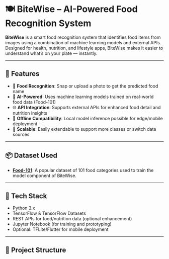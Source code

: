 # 🍽️ BiteWise – AI-Powered Food Recognition System

**BiteWise** is a smart food recognition system that identifies food items from images using a combination of machine learning models and external APIs. Designed for health, nutrition, and lifestyle apps, BiteWise makes it easier to understand what’s on your plate — instantly.

---

## 🚀 Features

- 📸 **Food Recognition**: Snap or upload a photo to get the predicted food name
- 🧠 **AI-Powered**: Uses machine learning models trained on real-world food data (Food-101)
- 🌐 **API Integration**: Supports external APIs for enhanced food detail and nutrition insights
- 💾 **Offline Compatibility**: Local model inference possible for edge/mobile deployment
- 🔄 **Scalable**: Easily extendable to support more classes or switch data sources

---

## 📦 Dataset Used

- **[Food-101](https://www.tensorflow.org/datasets/catalog/food101)**: A popular dataset of 101 food categories used to train the model component of BiteWise.

---

## 🧰 Tech Stack

- Python 3.x
- TensorFlow & TensorFlow Datasets
- REST APIs for food/nutrition data (optional enhancement)
- Jupyter Notebook (for training and prototyping)
- Optional: TFLite/Flutter for mobile deployment

---

## 📂 Project Structure

